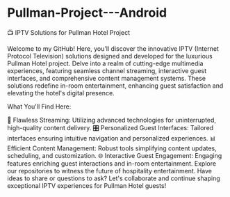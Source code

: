 # Pullman-Project---Android

📺 IPTV Solutions for Pullman Hotel Project

Welcome to my GitHub! Here, you'll discover the innovative IPTV (Internet Protocol Television) solutions designed and developed for the luxurious Pullman Hotel project. Delve into a realm of cutting-edge multimedia experiences, featuring seamless channel streaming, interactive guest interfaces, and comprehensive content management systems. These solutions redefine in-room entertainment, enhancing guest satisfaction and elevating the hotel's digital presence.

What You'll Find Here:

🌟 Flawless Streaming: Utilizing advanced technologies for uninterrupted, high-quality content delivery.
🎛️ Personalized Guest Interfaces: Tailored interfaces ensuring intuitive navigation and personalized experiences.
📊 Efficient Content Management: Robust tools simplifying content updates, scheduling, and customization.
🌐 Interactive Guest Engagement: Engaging features enriching guest interactions and in-room entertainment.
Explore our repositories to witness the future of hospitality entertainment. Have ideas to share or questions to ask? Let's collaborate and continue shaping exceptional IPTV experiences for Pullman Hotel guests!







